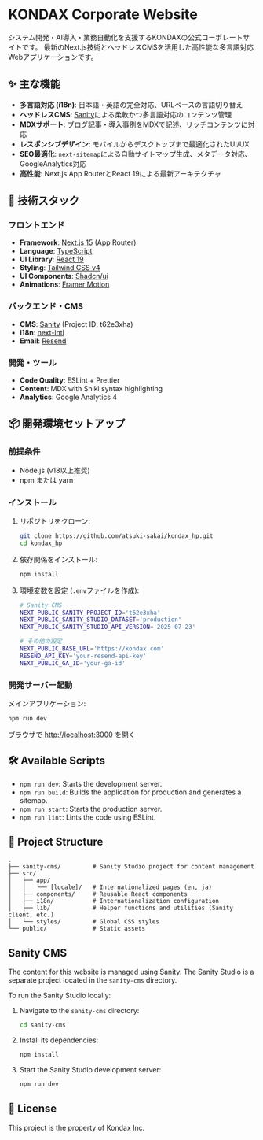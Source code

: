 # KONDAX Corporate Website

システム開発・AI導入・業務自動化を支援するKONDAXの公式コーポレートサイトです。
最新のNext.js技術とヘッドレスCMSを活用した高性能な多言語対応Webアプリケーションです。

## ✨ 主な機能

-   **多言語対応 (i18n)**: 日本語・英語の完全対応、URLベースの言語切り替え
-   **ヘッドレスCMS**: [Sanity](https://www.sanity.io/)による柔軟かつ多言語対応のコンテンツ管理
-   **MDXサポート**: ブログ記事・導入事例をMDXで記述、リッチコンテンツに対応
-   **レスポンシブデザイン**: モバイルからデスクトップまで最適化されたUI/UX
-   **SEO最適化**: `next-sitemap`による自動サイトマップ生成、メタデータ対応、GoogleAnalytics対応
-   **高性能**: Next.js App RouterとReact 19による最新アーキテクチャ

## 🚀 技術スタック

### フロントエンド
-   **Framework**: [Next.js 15](https://nextjs.org/) (App Router)
-   **Language**: [TypeScript](https://www.typescriptlang.org/)
-   **UI Library**: [React 19](https://react.dev/)
-   **Styling**: [Tailwind CSS v4](https://tailwindcss.com/)
-   **UI Components**: [Shadcn/ui](https://ui.shadcn.com/)
-   **Animations**: [Framer Motion](https://www.framer.com/motion/)

### バックエンド・CMS
-   **CMS**: [Sanity](https://www.sanity.io/) (Project ID: t62e3xha)
-   **i18n**: [next-intl](https://next-intl-docs.vercel.app/)
-   **Email**: [Resend](https://resend.com/)

### 開発・ツール
-   **Code Quality**: ESLint + Prettier
-   **Content**: MDX with Shiki syntax highlighting
-   **Analytics**: Google Analytics 4

## 📦 開発環境セットアップ

### 前提条件

-   Node.js (v18以上推奨)
-   npm または yarn

### インストール

1.  リポジトリをクローン:
    ```bash
    git clone https://github.com/atsuki-sakai/kondax_hp.git
    cd kondax_hp
    ```

2.  依存関係をインストール:
    ```bash
    npm install
    ```

3.  環境変数を設定 (`.env`ファイルを作成):
    ```bash
    # Sanity CMS
    NEXT_PUBLIC_SANITY_PROJECT_ID='t62e3xha'
    NEXT_PUBLIC_SANITY_STUDIO_DATASET='production'
    NEXT_PUBLIC_SANITY_STUDIO_API_VERSION='2025-07-23'
    
    # その他の設定
    NEXT_PUBLIC_BASE_URL='https://kondax.com'
    RESEND_API_KEY='your-resend-api-key'
    NEXT_PUBLIC_GA_ID='your-ga-id'
    ```

### 開発サーバー起動

メインアプリケーション:
```bash
npm run dev
```

ブラウザで [http://localhost:3000](http://localhost:3000) を開く

## 🛠️ Available Scripts

-   `npm run dev`: Starts the development server.
-   `npm run build`: Builds the application for production and generates a sitemap.
-   `npm run start`: Starts the production server.
-   `npm run lint`: Lints the code using ESLint.

## 📂 Project Structure

```
.
├── sanity-cms/         # Sanity Studio project for content management
├── src/
│   ├── app/
│   │   └── [locale]/   # Internationalized pages (en, ja)
│   ├── components/     # Reusable React components
│   ├── i18n/           # Internationalization configuration
│   ├── lib/            # Helper functions and utilities (Sanity client, etc.)
│   └── styles/         # Global CSS styles
└── public/             # Static assets
```

## Sanity CMS

The content for this website is managed using Sanity. The Sanity Studio is a separate project located in the `sanity-cms` directory.

To run the Sanity Studio locally:

1.  Navigate to the `sanity-cms` directory:
    ```bash
    cd sanity-cms
    ```
2.  Install its dependencies:
    ```bash
    npm install
    ```
3.  Start the Sanity Studio development server:
    ```bash
    npm run dev
    ```

## 📄 License

This project is the property of Kondax Inc.
